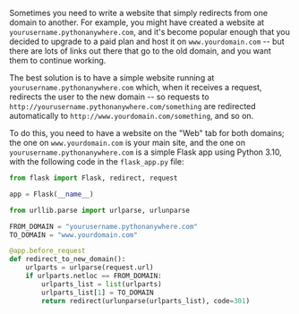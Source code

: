 <!--
.. title: How do I create a web app that redirects from one domain to another?
.. slug: RedirectWebApp
.. date: 2018-02-13 12:00:28 UTC+01:00
.. tags:
.. category:
.. link:
.. description:
.. type: text
-->

Sometimes you need to write a website that simply redirects from one domain to
another.  For example, you might have created a website at `yourusername.pythonanywhere.com`,
and it's become popular enough that you decided to upgrade to a paid plan and
host it on `www.yourdomain.com` -- but there are lots of links out there
that go to the old domain, and you want them to continue working.

The best solution is to have a simple website running at `yourusername.pythonanywhere.com`
which, when it receives a request, redirects the user to the new domain -- so
requests to `http://yourusername.pythonanywhere.com/something` are redirected
automatically to `http://www.yourdomain.com/something`, and so on.

To do this, you need to have a website on the "Web" tab for both domains; the
one on `www.yourdomain.com` is your main site, and the one on `yourusername.pythonanywhere.com`
is a simple Flask app using Python 3.10, with the following code in the
`flask_app.py` file:

```python
from flask import Flask, redirect, request

app = Flask(__name__)

from urllib.parse import urlparse, urlunparse

FROM_DOMAIN = "yourusername.pythonanywhere.com"
TO_DOMAIN = "www.yourdomain.com"

@app.before_request
def redirect_to_new_domain():
    urlparts = urlparse(request.url)
    if urlparts.netloc == FROM_DOMAIN:
        urlparts_list = list(urlparts)
        urlparts_list[1] = TO_DOMAIN
        return redirect(urlunparse(urlparts_list), code=301)
```